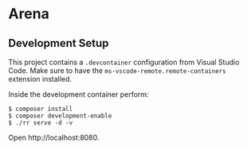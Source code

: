 # Arena

## Development Setup

This project contains a `.devcontainer` configuration from Visual Studio Code. Make sure to have the `ms-vscode-remote.remote-containers` extension installed.

Inside the development container perform:

```
$ composer install
$ composer development-enable
$ ./rr serve -d -v
```

Open http://localhost:8080.
